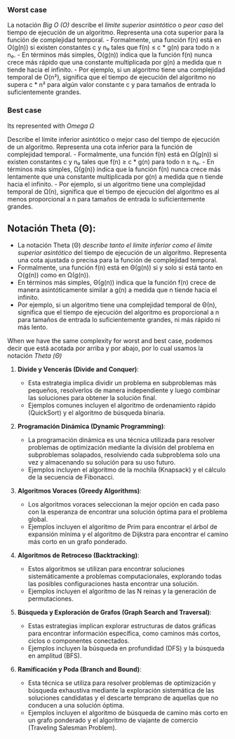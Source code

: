 ### Worst case

La notación *Big O (O)* describe el *límite superior asintótico* o *peor caso* del tiempo de ejecución de un algoritmo. Representa una cota superior para la función de complejidad temporal.
    - Formalmente, una función f(n) está en O(g(n)) si existen constantes c y n₀ tales que f(n) ≤ c * g(n) para todo n ≥ n₀.
    - En términos más simples, O(g(n)) indica que la función f(n) nunca crece más rápido que una constante multiplicada por g(n) a medida que n tiende hacia el infinito.
    - Por ejemplo, si un algoritmo tiene una complejidad temporal de O(n²), significa que el tiempo de ejecución del algoritmo no supera c * n² para algún valor constante c y para tamaños de entrada lo suficientemente grandes.
### Best case
Its represented with *Omega Ω*
    
 Describe el límite inferior asintótico o mejor caso del tiempo de ejecución de un algoritmo. Representa una cota inferior para la función de complejidad temporal.
    - Formalmente, una función f(n) está en Ω(g(n)) si existen constantes c y n₀ tales que f(n) ≥ c * g(n) para todo n ≥ n₀.
    - En términos más simples, Ω(g(n)) indica que la función f(n) nunca crece más lentamente que una constante multiplicada por g(n) a medida que n tiende hacia el infinito.
    - Por ejemplo, si un algoritmo tiene una complejidad temporal de Ω(n), significa que el tiempo de ejecución del algoritmo es al menos proporcional a n para tamaños de entrada lo suficientemente grandes.
## **Notación Theta (Θ)**:
    
- La notación Theta (Θ) *describe tanto el límite inferior como el límite superior asintótico* del tiempo de ejecución de un algoritmo. Representa una cota ajustada o precisa para la función de complejidad temporal.
- Formalmente, una función f(n) está en Θ(g(n)) si y solo si está tanto en O(g(n)) como en Ω(g(n)).
- En términos más simples, Θ(g(n)) indica que la función f(n) crece de manera asintóticamente similar a g(n) a medida que n tiende hacia el infinito.
- Por ejemplo, si un algoritmo tiene una complejidad temporal de Θ(n), significa que el tiempo de ejecución del algoritmo es proporcional a n para tamaños de entrada lo suficientemente grandes, ni más rápido ni más lento.

When we have the same complexity for worst and best case, podemos decir que está acotada por arriba y por abajo, por lo cual usamos la notación *Theta (Θ)*

1. **Divide y Vencerás (Divide and Conquer)**:
    
    - Esta estrategia implica dividir un problema en subproblemas más pequeños, resolverlos de manera independiente y luego combinar las soluciones para obtener la solución final.
    - Ejemplos comunes incluyen el algoritmo de ordenamiento rápido (QuickSort) y el algoritmo de búsqueda binaria.
2. **Programación Dinámica (Dynamic Programming)**:
    
    - La programación dinámica es una técnica utilizada para resolver problemas de optimización mediante la división del problema en subproblemas solapados, resolviendo cada subproblema solo una vez y almacenando su solución para su uso futuro.
    - Ejemplos incluyen el algoritmo de la mochila (Knapsack) y el cálculo de la secuencia de Fibonacci.
3. **Algoritmos Voraces (Greedy Algorithms)**:
    
    - Los algoritmos voraces seleccionan la mejor opción en cada paso con la esperanza de encontrar una solución óptima para el problema global.
    - Ejemplos incluyen el algoritmo de Prim para encontrar el árbol de expansión mínima y el algoritmo de Dijkstra para encontrar el camino más corto en un grafo ponderado.
4. **Algoritmos de Retroceso (Backtracking)**:
    
    - Estos algoritmos se utilizan para encontrar soluciones sistemáticamente a problemas computacionales, explorando todas las posibles configuraciones hasta encontrar una solución.
    - Ejemplos incluyen el algoritmo de las N reinas y la generación de permutaciones.
5. **Búsqueda y Exploración de Grafos (Graph Search and Traversal)**:
    
    - Estas estrategias implican explorar estructuras de datos gráficas para encontrar información específica, como caminos más cortos, ciclos o componentes conectados.
    - Ejemplos incluyen la búsqueda en profundidad (DFS) y la búsqueda en amplitud (BFS).
6. **Ramificación y Poda (Branch and Bound)**:
    
    - Esta técnica se utiliza para resolver problemas de optimización y búsqueda exhaustiva mediante la exploración sistemática de las soluciones candidatas y el descarte temprano de aquellas que no conducen a una solución óptima.
    - Ejemplos incluyen el algoritmo de búsqueda de camino más corto en un grafo ponderado y el algoritmo de viajante de comercio (Traveling Salesman Problem).